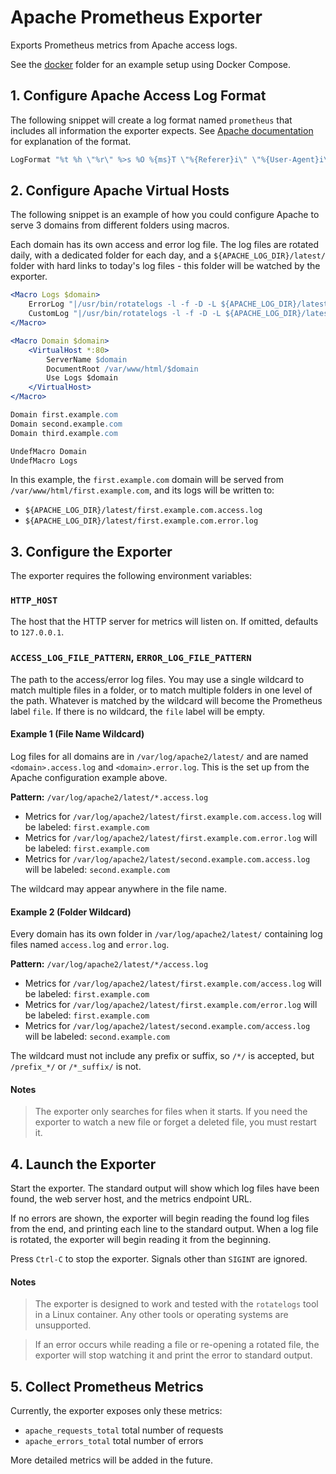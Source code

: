 # Apache Prometheus Exporter

Exports Prometheus metrics from Apache access logs.

See the [docker](./docker) folder for an example setup using Docker Compose.

## 1. Configure Apache Access Log Format

The following snippet will create a log format named `prometheus` that includes all information the exporter expects. See [Apache documentation](https://httpd.apache.org/docs/2.4/mod/mod_log_config.html#formats) for explanation of the format.

```apache
LogFormat "%t %h \"%r\" %>s %O %{ms}T \"%{Referer}i\" \"%{User-Agent}i\"" prometheus
```

## 2. Configure Apache Virtual Hosts

The following snippet is an example of how you could configure Apache to serve 3 domains from different folders using macros.

Each domain has its own access and error log file. The log files are rotated daily, with a dedicated folder for each day, and a `${APACHE_LOG_DIR}/latest/` folder with hard links to today's log files - this folder will be watched by the exporter.

```apache
<Macro Logs $domain>
	ErrorLog "|/usr/bin/rotatelogs -l -f -D -L ${APACHE_LOG_DIR}/latest/$domain.error.log ${APACHE_LOG_DIR}/%Y-%m-%d/$domain.error.log 86400"
	CustomLog "|/usr/bin/rotatelogs -l -f -D -L ${APACHE_LOG_DIR}/latest/$domain.access.log ${APACHE_LOG_DIR}/%Y-%m-%d/$domain.access.log 86400" prometheus
</Macro>

<Macro Domain $domain>
	<VirtualHost *:80>
		ServerName $domain
		DocumentRoot /var/www/html/$domain
		Use Logs $domain
	</VirtualHost>
</Macro>

Domain first.example.com
Domain second.example.com
Domain third.example.com

UndefMacro Domain
UndefMacro Logs
```

In this example, the `first.example.com` domain will be served from `/var/www/html/first.example.com`, and its logs will be written to:
- `${APACHE_LOG_DIR}/latest/first.example.com.access.log`
- `${APACHE_LOG_DIR}/latest/first.example.com.error.log`

## 3. Configure the Exporter

The exporter requires the following environment variables:

### `HTTP_HOST`

The host that the HTTP server for metrics will listen on. If omitted, defaults to `127.0.0.1`.

### `ACCESS_LOG_FILE_PATTERN`, `ERROR_LOG_FILE_PATTERN`

The path to the access/error log files. You may use a single wildcard to match multiple files in a folder, or to match multiple folders in one level of the path. Whatever is matched by the wildcard will become the Prometheus label `file`. If there is no wildcard, the `file` label will be empty.

#### Example 1 (File Name Wildcard)

Log files for all domains are in `/var/log/apache2/latest/` and are named `<domain>.access.log` and `<domain>.error.log`. This is the set up from the Apache configuration example above.

**Pattern:** `/var/log/apache2/latest/*.access.log`

- Metrics for `/var/log/apache2/latest/first.example.com.access.log` will be labeled: `first.example.com`
- Metrics for `/var/log/apache2/latest/first.example.com.error.log` will be labeled: `first.example.com`
- Metrics for `/var/log/apache2/latest/second.example.com.access.log` will be labeled: `second.example.com`

The wildcard may appear anywhere in the file name.

#### Example 2 (Folder Wildcard)

Every domain has its own folder in `/var/log/apache2/latest/` containing log files named `access.log` and `error.log`.

**Pattern:** `/var/log/apache2/latest/*/access.log`

- Metrics for `/var/log/apache2/latest/first.example.com/access.log` will be labeled: `first.example.com`
- Metrics for `/var/log/apache2/latest/first.example.com/error.log` will be labeled: `first.example.com`
- Metrics for `/var/log/apache2/latest/second.example.com/access.log` will be labeled: `second.example.com`

The wildcard must not include any prefix or suffix, so `/*/` is accepted, but `/prefix_*/` or `/*_suffix/` is not.

#### Notes

> The exporter only searches for files when it starts. If you need the exporter to watch a new file or forget a deleted file, you must restart it.

## 4. Launch the Exporter

Start the exporter. The standard output will show which log files have been found, the web server host, and the metrics endpoint URL.

If no errors are shown, the exporter will begin reading the found log files from the end, and printing each line to the standard output. When a log file is rotated, the exporter will begin reading it from the beginning.

Press `Ctrl-C` to stop the exporter. Signals other than `SIGINT` are ignored.

#### Notes

> The exporter is designed to work and tested with the `rotatelogs` tool in a Linux container. Any other tools or operating systems are unsupported.

> If an error occurs while reading a file or re-opening a rotated file, the exporter will stop watching it and print the error to standard output.

## 5. Collect Prometheus Metrics

Currently, the exporter exposes only these metrics:

- `apache_requests_total` total number of requests
- `apache_errors_total` total number of errors

More detailed metrics will be added in the future.
